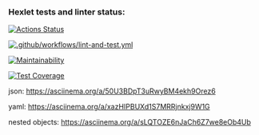 ### Hexlet tests and linter status:
[![Actions Status](https://github.com/OzhoginCode/frontend-project-46/workflows/hexlet-check/badge.svg)](https://github.com/OzhoginCode/frontend-project-46/actions)

[![.github/workflows/lint-and-test.yml](https://github.com/OzhoginCode/frontend-project-46/actions/workflows/lint-and-test.yml/badge.svg)](https://github.com/OzhoginCode/frontend-project-46/actions/workflows/lint-and-test.yml)

[![Maintainability](https://api.codeclimate.com/v1/badges/7ffb352f86caf81d4290/maintainability)](https://codeclimate.com/github/OzhoginCode/frontend-project-46/maintainability)

[![Test Coverage](https://api.codeclimate.com/v1/badges/7ffb352f86caf81d4290/test_coverage)](https://codeclimate.com/github/OzhoginCode/frontend-project-46/test_coverage)

json:
https://asciinema.org/a/50U3BDpT3uRwyBM4ekh9Orez6

yaml:
https://asciinema.org/a/xazHIPBUXd1S7MRRjnkxj9W1G

nested objects:
https://asciinema.org/a/sLQTOZE6nJaCh6Z7we8eOb4Ub